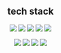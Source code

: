 

<h2 align="center">tech stack</h2> 

<div align="center">
  <a href="https://github.com/ghkd7214/PYTHON/tree/master/study"><img src="https://img.shields.io/badge/Python-3766AB?style=flat-square&logo=Python&logoColor=white&link=https://github.com/ghkd7214/PYTHON/tree/master/study"/></a>
  <a href="https://github.com/ghkd7214/JAVA-1"><img src="https://img.shields.io/badge/Java-007396?style=flat-square&logo=Java&logoColor=white&link=https://github.com/ghkd7214/JAVA-1"/></a>
  <a href="https://github.com/ghkd7214/SPRING"><img src="https://img.shields.io/badge/Spring-6DB33F?style=flat-square&logo=Spring&logoColor=white&link=https://github.com/ghkd7214/SPRING"></a>
  <a href="https://github.com/ghkd7214/SQL"><img src="https://img.shields.io/badge/MySQL-4479A1?style=flat-square&logo=MySQL&logoColor=white&link=https://github.com/ghkd7214/SQL"></a>
  <a href="https://github.com/ghkd7214/JSP"><img src="https://img.shields.io/badge/JSP-007396?style=flat-square&logoColor=white&link=https://github.com/ghkd7214/JSP"/></a>    
  
  
  <a href="https://github.com/ghkd7214/WEB/tree/master/UI/%EC%97%B0%EC%8A%B5"><img src="https://img.shields.io/badge/JavaScript-F7DF1E?style=flat-square&logo=JavaScript&logoColor=white&link=https://github.com/ghkd7214/WEB/tree/master/UI/%EC%97%B0%EC%8A%B5"/></a>
  <a href="https://github.com/ghkd7214/WEB"><img src="https://img.shields.io/badge/CSS-1572B6?style=flat-square&logo=CSS3&logoColor=white&link=https://github.com/ghkd7214/WEB"/></a>
  <a href="https://github.com/ghkd7214/WEB"><img src="https://img.shields.io/badge/HTML-E34F26?style=flat-square&logo=HTML5&logoColor=white&link=https://github.com/ghkd7214/WEB"/></a>
  <img src="https://img.shields.io/badge/AWS-232F3E?style=flat-square&logo=Amazon-AWS&logoColor=white"/>
</div>

   


